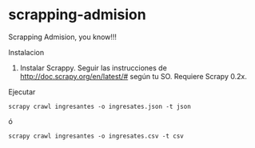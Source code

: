 scrapping-admision
==================

Scrapping Admision, you know!!!


Instalacion
1) Instalar Scrappy. Seguir las instrucciones de http://doc.scrapy.org/en/latest/# según tu SO. Requiere Scrapy 0.2x.

Ejecutar

```scrapy crawl ingresantes -o ingresates.json -t json```

ó

```scrapy crawl ingresantes -o ingresates.csv -t csv```
